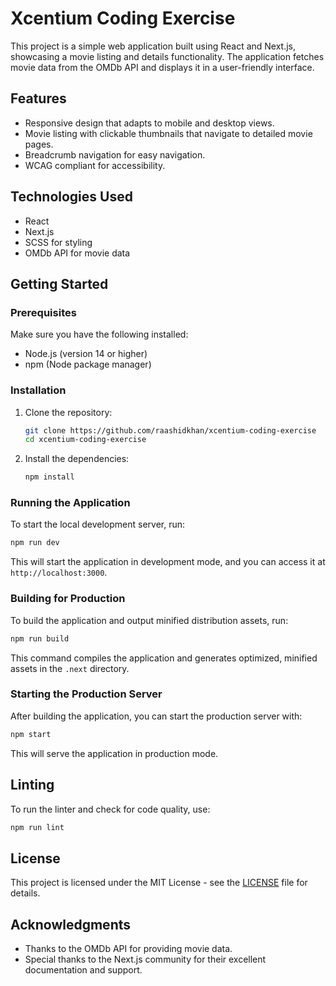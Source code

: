 # Xcentium Coding Exercise

This project is a simple web application built using React and Next.js, showcasing a movie listing and details functionality. The application fetches movie data from the OMDb API and displays it in a user-friendly interface.

## Features

- Responsive design that adapts to mobile and desktop views.
- Movie listing with clickable thumbnails that navigate to detailed movie pages.
- Breadcrumb navigation for easy navigation.
- WCAG compliant for accessibility.

## Technologies Used

- React
- Next.js
- SCSS for styling
- OMDb API for movie data

## Getting Started

### Prerequisites

Make sure you have the following installed:

- Node.js (version 14 or higher)
- npm (Node package manager)

### Installation

1. Clone the repository:

   ```bash
   git clone https://github.com/raashidkhan/xcentium-coding-exercise
   cd xcentium-coding-exercise
   ```

2. Install the dependencies:

   ```bash
   npm install
   ```

### Running the Application

To start the local development server, run:

```bash
npm run dev
```

This will start the application in development mode, and you can access it at `http://localhost:3000`.

### Building for Production

To build the application and output minified distribution assets, run:

```bash
npm run build
```

This command compiles the application and generates optimized, minified assets in the `.next` directory.

### Starting the Production Server

After building the application, you can start the production server with:

```bash
npm start
```

This will serve the application in production mode.

## Linting

To run the linter and check for code quality, use:

```bash
npm run lint
```

## License

This project is licensed under the MIT License - see the [LICENSE](LICENSE) file for details.

## Acknowledgments

- Thanks to the OMDb API for providing movie data.
- Special thanks to the Next.js community for their excellent documentation and support.
